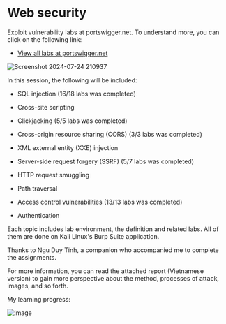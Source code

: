 # Web security
Exploit vulnerability labs at portswigger.net. To understand more, you can click on the following link:

- [View all labs at portswigger.net](https://portswigger.net/web-security)

![Screenshot 2024-07-24 210937](https://github.com/user-attachments/assets/3ba1d8be-bf5d-4bb4-bfc8-45df13b182dd)

In this session, the following will be included:

- SQL injection (16/18 labs was completed)

- Cross-site scripting

- Clickjacking (5/5 labs was completed)

- Cross-origin resource sharing (CORS) (3/3 labs was completed)

- XML external entity (XXE) injection

- Server-side request forgery (SSRF) (5/7 labs was completed)

- HTTP request smuggling

- Path traversal

- Access control vulnerabilities (13/13 labs was completed)

- Authentication

Each topic includes lab environment, the definition and related labs. All of them are done on Kali Linux's Burp Suite application.

Thanks to Ngu Duy Tinh, a companion who accompanied me to complete the assignments.

For more information, you can read the attached report (Vietnamese version) to gain more perspective about the method, processes of attack, images, and so forth.

My learning progress:

![image](https://github.com/user-attachments/assets/6491dc6b-95c8-4d89-b478-1e2a9992c527)



